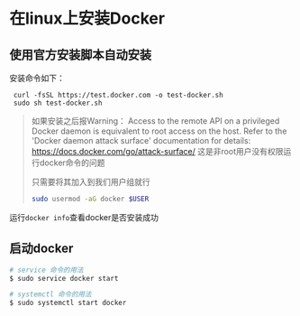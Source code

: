 # 在linux上安装Docker

## 使用官方安装脚本自动安装

安装命令如下：

```
 curl -fsSL https://test.docker.com -o test-docker.sh
 sudo sh test-docker.sh
```

> 如果安装之后报Warning： Access to the remote API on a privileged Docker daemon is equivalent to root access on the host. Refer to the 'Docker daemon attack surface' documentation for details: https://docs.docker.com/go/attack-surface/ 这是非root用户没有权限运行docker命令的问题
>
> 只需要将其加入到我们用户组就行
>
> ```sh
> sudo usermod -aG docker $USER
> ```

运行`docker info`查看docker是否安装成功

## 启动docker

```sh
# service 命令的用法
$ sudo service docker start

# systemctl 命令的用法
$ sudo systemctl start docker
```



